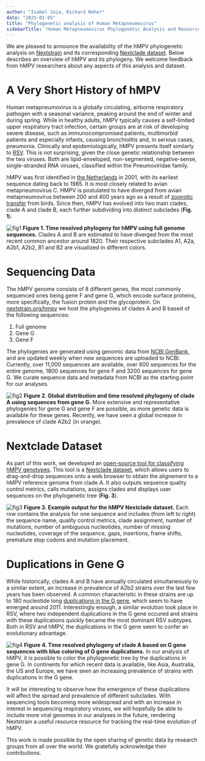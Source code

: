 ```yaml
---
author: "Isabel Joia, Richard Neher"
date: "2025-01-05"
title: "Phylogenetic analysis of Human Metapneumovirus"
sidebarTitle: "Human Metapneumovirus Phylogenetic Analysis and Resources"
---
```


We are pleased to announce the availability of the hMPV phylogenetic analysis on [Nextstrain](https://nextstrain.org) and its corresponding [Nextclade dataset](https://docs.nextstrain.org/projects/nextclade/en/stable/user/datasets.html). Below describes an overview of hMPV and its phylogeny. We welcome feedback from hMPV researchers about any aspects of this analysis and dataset.

# A Very Short History of hMPV

Human metapneumovirus is a globally circulating, airborne respiratory pathogen with a seasonal variance, peaking around the end of winter and during spring. While in healthy adults, hMPV typically causes a self-limited upper respiratory tract infection, certain groups are at risk of developing severe disease, such as immunocompromised patients, multimorbid patients and especially infants, causing bronchiolitis and, in serious cases, pneumonia. Clinically and epidemiologically, hMPV presents itself similarly to [RSV](https://pmc.ncbi.nlm.nih.gov/articles/PMC10111061/). This is not surprising, given the close genetic relationship between the two viruses. Both are lipid-enveloped, non-segmented, negative-sense, single-stranded RNA viruses, classified within the Pneumoviridae family. 

hMPV was first identified in [the Netherlands](https://pmc.ncbi.nlm.nih.gov/articles/PMC7095854/) in 2001, with its earliest sequence dating back to 1985. It is most closely related to avian metapneumovirus C. HMPV is postulated to have diverged from avian metapneumovirus between 200 and 400 years ago as a result of [zoonotic transfer](https://pmc.ncbi.nlm.nih.gov/articles/PMC9028271/) from birds. Since then, hMPV has evolved into two main clades, clade A and clade B, each further subdividing into distinct subclades (**Fig. 1**). 


![fig1](/blog/img/hmpv_phylogeny.png)
**Figure 1. Time resolved phylogeny for hMPV using full genome sequences.** Clades A and B are estimated to have diverged from the most recent common ancestor around 1820. Their respective subclades A1, A2a, A2b1, A2b2, B1 and B2 are visualized in different colors.

# Sequencing Data

The hMPV genome consists of 8 different genes, the most commonly sequenced ones being gene F and gene G, which encode surface proteins, more specifically, the fusion protein and the glycoprotein. On [nextstrain.org/hmpv](https://nextstrain.org/hmpv) we host the phylogenies of clades A and B based of the following sequences:

1. Full genome
2. Gene G
3. Gene F

The phylogenies are generated using genomic data from [NCBI GenBank](https://www.ncbi.nlm.nih.gov/), and are updated weekly when new sequences are uploaded to NCBI. Currently, over 11,000 sequences are available, over 800 sequences for the entire genome, 1800 sequences for gene F and 3200 sequences for gene G. We curate sequence data and metadata from NCBI as the starting point for our analyses. 

![fig2](/blog/img/hmpv_a_G.png)
**Figure 2. Global distribution and time resolved phylogeny of clade A using sequences from gene G.** More extensive and representative phylogenies for gene G and gene F are possible, as more genetic data is available for these genes. Recently, we have seen a global increase in prevalence of clade A2b2 (in orange).

# Nextclade Dataset

As part of this work, we developed an [open-source tool for classifying hMPV genotypes](https://clades.nextstrain.org/). This tool is a [Nextclade dataset]((https://docs.nextstrain.org/projects/nextclade/en/stable/user/datasets.html)), which allows users to drag-and-drop sequences onto a web browser to obtain the alignement to a hMPV reference genome from clade A. It also outputs sequence quality control metrics, calls mutations, assigns clades and displays user sequences on the phylogenetic tree (**Fig. 3**). 

![fig3](/blog/img/hmpv_nextclade.png)
**Figure 3. Example output for the hMPV Nextclade dataset.** Each row contains the analysis for one sequence and includes (from left to right) the sequence name, quality control metrics, clade assignment, number of mutations, number of ambiguous nucleotides, number of missing nucleotides, coverage of the sequence, gaps, insertions, frame shifts, premature stop codons and mutation placement. 

# Duplications in Gene G

While historically, clades A and B have annually circulated simultaneously to a similar extent, an increase in prevalence of A2b2 strains over the last few years has been observed. A common characteristic in these strains are up to 180 nucleotide long [duplications in the G gene](https://pmc.ncbi.nlm.nih.gov/articles/PMC5348506/), which seem to have emerged around 2011. Interestingly enough, a similar evolution took place in RSV, where two independent duplications in the G gene occured and strains with these duplications quickly became the most dominant RSV subtypes. Both in RSV and hMPV, the duplications in the G gene seem to confer an evolutionary advantage. 

![fig4](/blog/img/hmpv_duplications.png)
**Figure 4. Time resolved phylogeny of clade A based on G gene sequences with blue coloring of G gene duplications.**  In our analysis of hMPV, it is possible to color the phylogenetic tree by the duplications in gene G. In continents for which recent data is available, like Asia, Australia, the US and Europe, we have seen an increasing prevalence of strains with duplications in the G gene.

It will be interesting to observe how the emergence of these duplications will affect the spread and prevalence of different subclades. With sequencing tools becoming more widespread and with an increase in interest in sequencing respiratory viruses, we will hopefully be able to include more viral genomes in our analyses in the future, rendering Nextstrain a useful resource resource for tracking the real-time evolution of hMPV. 

This work is made possible by the open sharing of genetic data by research groups from all over the world. We gratefully acknowledge their contributions.